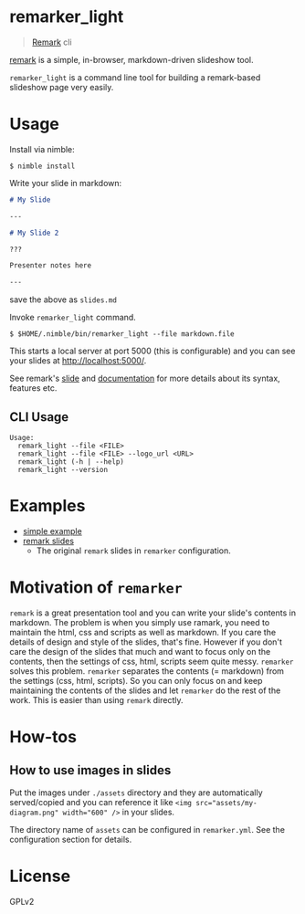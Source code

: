 # remarker_light

> [Remark][remark] cli

[remark][remark] is a simple, in-browser, markdown-driven slideshow tool. 

`remarker_light` is a command line tool for building a remark-based slideshow page very easily.

# Usage

Install via nimble:

```console
$ nimble install
```

Write your slide in markdown:

```md
# My Slide

---

# My Slide 2

???

Presenter notes here

---
```

save the above as `slides.md`

Invoke `remarker_light` command.

```console
$ $HOME/.nimble/bin/remarker_light --file markdown.file
```

This starts a local server at port 5000 (this is configurable) and you can see your slides at [http://localhost:5000/](http://localhost:5000/).

See remark's [slide](https://remarkjs.com/) and [documentation](https://github.com/gnab/remark#remark) for more details about its syntax, features etc.



## CLI Usage

```
Usage:
  remark_light --file <FILE>
  remark_light --file <FILE> --logo_url <URL>
  remark_light (-h | --help)
  remark_light --version

```

# Examples

- [simple example](https://github.com/kt3k/remarker/tree/master/examples/simple)
- [remark slides](https://github.com/kt3k/remarker/tree/master/examples/remark)
  - The original `remark` slides in `remarker` configuration.

# Motivation of `remarker`

`remark` is a great presentation tool and you can write your slide's contents in markdown. The problem is when you simply use ramark, you need to maintain the html, css and scripts as well as markdown. If you care the details of design and style of the slides, that's fine. However if you don't care the design of the slides that much and want to focus only on the contents, then the settings of css, html, scripts seem quite messy. `remarker` solves this problem. `remarker` separates the contents (= markdown) from the settings (css, html, scripts). So you can only focus on and keep maintaining the contents of the slides and let `remarker` do the rest of the work. This is easier than using `remark` directly.

# How-tos

## How to use images in slides

Put the images under `./assets` directory and they are automatically served/copied and you can reference it like `<img src="assets/my-diagram.png" width="600" />` in your slides.

The directory name of `assets` can be configured in `remarker.yml`. See the configuration section for details.

# License

GPLv2

[remark]: https://github.com/gnab/remark
